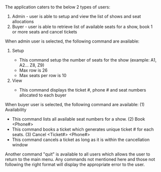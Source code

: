 The application caters to the below 2 types of users:
  
1. Admin - user is able to setup and view the list of shows and seat allocations
2. Buyer - user is able to retrieve list of available seats for a show, book 1 or more seats and cancel tickets
  
When admin user is selected, the following command are available:
1. Setup <Show Number> <Number of Rows> <Number of seats per row> <Cancellation window in minutes>
   - This command setup the number of seats for the show (example: A1, A2... Z8, Z9)
   - Max row is 26
   - Max seats per row is 10
2. View <Show Number>
   - This command displays the ticket #, phone # and seat numbers allocated to each buyer
   
When buyer user is selected, the following command are available:
(1) Availability <Show Number>
- This command lists all available seat numbers for a show.
(2) Book <Show Number> <Phone#> <Comma separated list of seats>
- This command books a ticket which generates unique ticket # for each seats.
(3) Cancel <Ticket#> <Phone#>
- This command cancels a ticket as long as it is within the cancellation window
  
Another command "quit" is available to all users which allows the user to return to the main menu.
Any commands not mentioned here and those not following the right format will display the appropriate error to the user.
